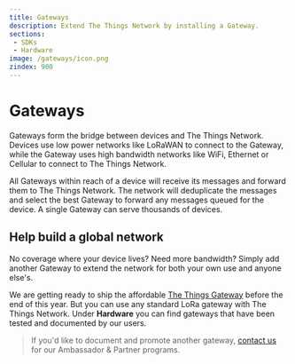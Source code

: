 ```yaml
---
title: Gateways
description: Extend The Things Network by installing a Gateway.  
sections:
 - SDKs
 - Hardware
image: /gateways/icon.png
zindex: 900
---
```


# Gateways

Gateways form the bridge between devices and The Things Network. Devices use low power networks like LoRaWAN to connect to the Gateway, while the Gateway uses high bandwidth networks like WiFi, Ethernet or Cellular to connect to The Things Network.

All Gateways within reach of a device will receive its messages and forward them to The Things Network. The network will deduplicate the messages and select the best Gateway to forward any messages queued for the device. A single Gateway can serve thousands of devices.

## Help build a global network

No coverage where your device lives? Need more bandwidth? Simply add another Gateway to extend the network for both your own use and anyone else's.

We are getting ready to ship the affordable [The Things Gateway](https://www.kickstarter.com/projects/419277966/the-things-network) before the end of this year. But you can use any standard LoRa gateway with The Things Network. Under **Hardware** you can find gateways that have been tested and documented by our users.

> If you'd like to document and promote another gateway, [contact us](mailto:johan@thethingsnetwork.org) for our Ambassador & Partner programs.
